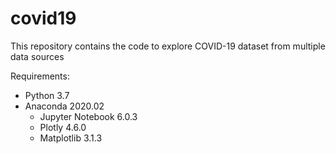 # covid19
This repository contains the code to explore COVID-19 dataset from multiple data sources

Requirements:
- Python 3.7
- Anaconda 2020.02
    - Jupyter Notebook 6.0.3
    - Plotly 4.6.0
    - Matplotlib 3.1.3
